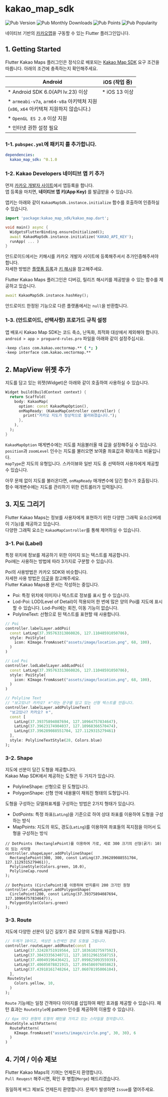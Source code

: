 # kakao_map_sdk
![Pub Version](https://img.shields.io/pub/v/kakao_map_sdk)
![Pub Monthly Downloads](https://img.shields.io/pub/dm/kakao_map_sdk)
![Pub Points](https://img.shields.io/pub/points/kakao_map_sdk)
![Pub Popularity](https://img.shields.io/pub/popularity/kakao_map_sdk)

네이티브 기반의 [카카오맵](https://map.kakao.com/)을 구동할 수 있는 Flutter 플러그인입니다.

## 1. Getting Started
Flutter Kakao Maps 플러그인은 정식으로 배포되는 [Kakao Map SDK](https://apis.map.kakao.com/) 요구 조건을 따릅니다.
아래의 조건에 충족하는지 확인해주세요.

| Android                           | iOS (작업 중)  |
|-----------------------------------|----------------|
| * Android SDK 6.0(API lv.23) 이상 | * iOS 13 이상   |
| * `armeabi-v7a`, `arm64-v8a` 아키텍쳐 지원<br/>(`x86`, `x64` 아키텍쳐 지원하지 않습니다.) |        |
| * `OpenGL ES 2.0` 이상 지원               |         |
| * 인터넷 권한 설정 필요                    |         |

### 1-1. `pubspec.yml`에 패키지 를 추가합니다.
```yml
dependencies:
  kakao_map_sdk: ^0.1.0
```

### 1-2. Kakao Developers 네이티브 앱 키 추가
먼저 [카카오 개발자 사이트](https://developers.kakao.com/)에서 앱등록을 합니다.<br/>
앱 등록을 마치면, **네이티브 앱 키(App Key)** 를 발급받을 수 있습니다.

앱키는 아래와 같이 `KakaoMapSdk.instance.initialize` 함수를 호출하여 인증하실 수 있습니다.
```dart
import 'package:kakao_map_sdk/kakao_map.dart';

void main() async {
  WidgetsFlutterBinding.ensureInitialized();
  await KakaoMapSdk.instance.initialize('KAKAO_API_KEY');
  runApp( ... )
}
```

안드로이드에서는 키해시를 카카오 개발자 사이트에 등록해주셔서 추가인증해주셔야 합니다.<br/>
자세한 방법은 [플랫폼 등록](https://developers.kakao.com/docs/latest/ko/getting-started/app#platform-android)과 [키 해시](https://developers.kakao.com/docs/latest/ko/android/getting-started#before-you-begin-add-key-hash)을 참고해주세요.<br/>

Flutter Kakao Maps 플러그인은 디버깅, 릴리즈 해시키를 제공받을 수 있는 함수를 제공하고 있습니다.
```dart
await KakaoMapSdk.instance.hashKey();
```
안드로이드 한정된 기능으로 다른 플랫폼에서는 `null`을 반환합니다.

### 1-3. (안드로이드, 선택사항) 프로가드 규칙 설정
앱 배포시 Kakao Map SDK는 코드 축소, 난독화, 최적화 대상에서 제외해야 합니다.<br/>
`android > app > proguard-rules.pro` 파일을 아래와 같이 설정주십시요.
```pro
-keep class com.kakao.vectormap.** { *; }
-keep interface com.kakao.vectormap.**
```

## 2. MapView 위젯 추가
지도를 담고 있는 위젯(Widget)은 아래와 같이 호출하여 사용하실 수 있습니다.
```dart
Widget build(BuildContext context) {
  return Scaffold(
    body: KakaoMap(
      option: const KakaoMapOption(),
      onMapReady: (KakaoMapController controller) {
        print("카카오 지도가 정상적으로 불러와졌습니다.");
      },
    ),
  );
}
```
`KakaoMapOption` 매게변수에는 지도를 처음불러올 때 값을 설정해주실 수 있습니다.<br/>
`position`과 `zoomLevel` 인수는 지도를 불러오면 보여줄 좌표값과 확대/축소 비율입니다.<br/>
`mapType`은 지도의 유형입니다. 스카이뷰와 일반 지도 중 선택하여 사용자에게 제공할 수 있습니다.

아무 문제 없이 지도를 불러온다면, `onMapReady` 매개변수에 담긴 함수가 호출됩니다.<br/>
함수 매개변수에는 지도를 관리하기 위한 컨트롤러가 입력됩니다.

## 3. 지도 그리기
Flutter Kakao Maps는 정보를 사용자에게 표현하기 위한 다양한 그래픽 요소(오버레이 기능)를 제공하고 있습니다.<br/>
다양한 그래픽 요소는 `KakaoMapController`를 통해 제어하실 수 있습니다.
### 3-1. Poi (Label)
특정 위치에 정보를 제공하기 위한 이미지 또는 텍스트를 제공합니다.<br/>
Poi에는 사용하는 방법에 따라 3가지로 구분할 수 있습니다.<br/>

Poi의 사용방법은 카카오 SDK와 비슷합니다.<br/>
자세한 사용 방법은 [이곳](https://apis.map.kakao.com/android_v2/docs/api-guide/label/label/)을 참고해주세요.<br/>
Flutter Kakao Maps용 문서는 작성하는 중입니다.

* Poi: 특정 위치에 이미지나 텍스트로 정보를 표시 할 수 있습니다.
* Lod-Poi: LOD(Level of Detail)이 적용되어 한 번에 많은 양의 Poi를 지도에 표시할 수 있습니다. Lod-Poi에는 회전, 이동 기능이 없습니다.
* PolylineText: 선형으로 된 텍스트를 표현할 때 사용합니다.
  
```dart
// Poi
controller.labelLayer.addPoi(
  const LatLng(37.395763313860826, 127.11048591050786),
  style: PoiStyle(
    icon: KImage.fromAsset("assets/image/location.png", 68, 100),
  )
)

// Lod Poi
controller.lodLabelLayer.addLodPoi(
  const LatLng(37.395763313860826, 127.11048591050786),
  style: PoiStyle(
    icon: KImage.fromAsset("assets/image/location.png", 68, 100),
  )
)

// Polyline Text
// "보고있나? 카카오? ㅎ"라는 문구를 담고 있는 선형 텍스트를 만듭니다.
controller.labelLayer.addPolylineText(
  "보고있나? 카카오? ㅎ",
  const [
    LatLng(37.39375894087694, 127.10964757834647),
    LatLng(37.39623174904037, 127.10968366570474),
    LatLng(37.396289088551704, 127.1129315279461)
  ],
  style: PolylineTextStyle(28, Colors.blue)
);
```

### 3-2. Shape
지도에 선분이 담긴 도형을 제공합니다.<br/>
Kakao Map SDK에서 제공하는 도형은 두 가지가 있습니다.
* PolylineShape: 선형으로 된 도형입니다.
* PolygonShape: 선형 안에 내용물이 채워진 형태의 도형입니다.

도형을 구성하는 모델좌표계를 구성하는 방법은 2가지 형태가 있습니다.
* DotPoints: 특정 좌표(`LatLng`)을 기준으로 하여 상대 좌표를 이용하여 도형을 구성하는 방식
* MapPoints: 지도의 위도, 경도(`LatLng`)를 이용하여 좌표들의 꼭지점을 이어서 도형을 구성하는 방식

```
// DotPoints (RectanglePoint)를 이용하여 가로, 세로 300 크기의 선형(굵기: 10)이 있는 사각형
controller.shapeLayer.addPolylineShape(
  RectanglePoint(300, 300, const LatLng(37.396289088551704, 127.1129315279461)),
  PolylineStyle(Colors.green, 10.0),
  PolylineCap.round
);

// DotPoints (CirclePoint)를 이용하여 반지름이 200 크기인 원형
controller.shapeLayer.addPolygonShape(
  CirclePoint(200, const LatLng(37.39375894087694, 127.10964757834647)),
  PolygonStyle(Colors.green)
);
```

### 3-3. Route
지도에 다양한 선분이 담긴 길찾기 경로 모양의 도형을 제공합니다.

```dart
// 두께가 10이고, 색상은 노란색인 경로 도형을 그립니다.
controller.routeLayer.addRoute(const [
    LatLng(37.32428751919564, 127.10361027597592),
    LatLng(37.38433356340711, 127.10312961558715),
    LatLng(37.40049196436421, 127.09982509355939),
    LatLng(37.40605078821915, 127.09458697605862),
    LatLng(37.43918161748264, 127.06078195006104),
  ],
 RouteStyle(
    Colors.yellow, 10,
  )
);
```

`Route` 기능에는 일정 간격마다 이미지를 삽입하여 패턴 효과를 제공할 수 있습니다.
패턴 효과는 `RouteStyle`에 pattern 인수를 제공하여 이용할 수 있습니다.

```dart
// 6px 마다 원형의 도형의 패턴을 가지고 있는 스타일을 정의합니다.
RouteStyle.withPattern(
  RoutePattern(
    KImage.fromAsset("assets/image/circle.png", 30, 30), 6
  )
)
```

## 4. 기여 / 이슈 제보
Flutter Kakao Maps의 기여는 언제든지 환영합니다. <br/>
`Pull Reuqest` 해주시면, 확인 후 병합(`Merge`) 해드리겠습니다.

동일하게 버그 제보도 언제든지 환영합니다. 
문제가 발생하면 `Issue`를 열어주세요.